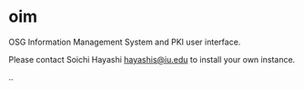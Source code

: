 oim
===

OSG Information Management System and PKI user interface.

Please contact Soichi Hayashi <hayashis@iu.edu> to install your own instance.

..
